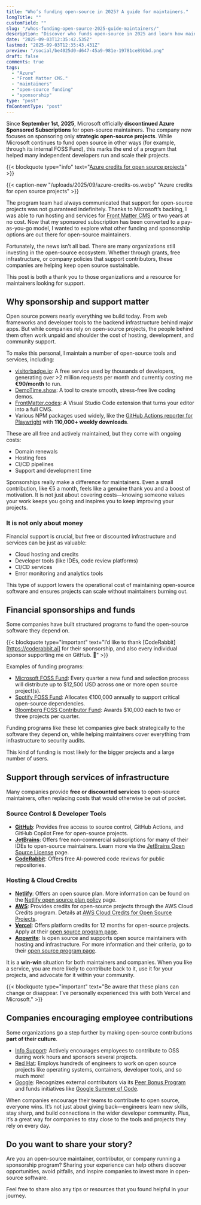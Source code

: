 ```yaml
---
title: "Who’s funding open-source in 2025? A guide for maintainers."
longTitle: ""
customField: ""
slug: "/whos-funding-open-source-2025-guide-maintainers/"
description: "Discover who funds open-source in 2025 and learn how maintainers can secure support for their vital projects."
date: "2025-09-03T12:35:42.535Z"
lastmod: "2025-09-03T12:35:43.431Z"
preview: "/social/be4025d0-d647-45a9-981e-19781ce89bbd.png"
draft: false
comments: true
tags:
  - "Azure"
  - "Front Matter CMS."
  - "maintainers"
  - "open-source funding"
  - "sponsorship"
type: "post"
fmContentType: "post"
---
```


Since **September 1st, 2025**, Microsoft officially **discontinued Azure Sponsored Subscriptions** for open-source maintainers. The company now focuses on sponsoring only **strategic open-source projects**. While Microsoft continues to fund open source in other ways (for example, through its internal FOSS Fund), this marks the end of a program that helped many independent developers run and scale their projects.

{{< blockquote type="info" text="[Azure credits for open source projects](https://opensource.microsoft.com/azure-credits/)" >}}

{{< caption-new "/uploads/2025/09/azure-credits-os.webp" "Azure credits for open source projects" >}}

The program team had always communicated that support for open-source projects was not guaranteed indefinitely. Thanks to Microsoft’s backing, I was able to run hosting and services for [Front Matter CMS](https://frontmatter.codes) or two years at no cost. Now that my sponsored subscription has been converted to a pay-as-you-go model, I wanted to explore what other funding and sponsorship options are out there for open-source maintainers.

Fortunately, the news isn’t all bad. There are many organizations still investing in the open-source ecosystem. Whether through grants, free infrastructure, or company policies that support contributors, these companies are helping keep open source sustainable.

This post is both a thank you to those organizations and a resource for maintainers looking for support.

## Why sponsorship and support matter

Open source powers nearly everything we build today. From web frameworks and developer tools to the backend infrastructure behind major apps. But while companies rely on open-source projects, the people behind them often work unpaid and shoulder the cost of hosting, development, and community support.

To make this personal, I maintain a number of open-source tools and services, including:

- [visitorbadge.io](https://visitorbadge.io): A free service used by thousands of developers, generating over >2 million requests per month and currently costing me **€90/month** to run.
- [DemoTime.show](https://demotime.show): A tool to create smooth, stress-free live coding demos.
- [FrontMatter.codes](https://frontmatter.codes): A Visual Studio Code extension that turns your editor into a full CMS.
- Various NPM packages used widely, like the [GitHub Actions reporter for Playwright](https://www.npmjs.com/package/@estruyf/github-actions-reporter) with **110,000+ weekly downloads**.

These are all free and actively maintained, but they come with ongoing costs:

- Domain renewals
- Hosting fees
- CI/CD pipelines
- Support and development time

Sponsorships really make a difference for maintainers. Even a small contribution, like €5 a month, feels like a genuine thank you and a boost of motivation. It is not just about covering costs—knowing someone values your work keeps you going and inspires you to keep improving your projects.

### It is not only about money

Financial support is crucial, but free or discounted infrastructure and services can be just as valuable:

- Cloud hosting and credits
- Developer tools (like IDEs, code review platforms)
- CI/CD services
- Error monitoring and analytics tools

This type of support lowers the operational cost of maintaining open-source software and ensures projects can scale without maintainers burning out.

## Financial sponsorships and funds

Some companies have built structured programs to fund the open-source software they depend on.

{{< blockquote type="important" text="I’d like to thank [CodeRabbit][https://coderabbit.ai] for their sponsorship, and also every individual sponsor supporting me on GitHub. 💛" >}}

Examples of funding programs:

- [Microsoft FOSS Fund](https://github.com/microsoft/foss-fund): Every quarter a new fund and selection process will distribute up to $12,500 USD across one or more open source project(s).
- [Spotify FOSS Fund](https://engineering.atspotify.com/2024/11/congratulations-to-the-recipients-of-the-2024-spotify-foss-fund): Allocates €100,000 annually to support critical open-source dependencies.
- [Bloomberg FOSS Contributor Fund](https://www.bloomberg.com/company/stories/celebrating-q1-2025-bloomberg-foss-fund-recipients/): Awards $10,000 each to two or three projects per quarter.

Funding programs like these let companies give back strategically to the software they depend on, while helping maintainers cover everything from infrastructure to security audits.

This kind of funding is most likely for the bigger projects and a large number of users.

## Support through services of infrastructure

Many companies provide **free or discounted services** to open-source maintainers, often replacing costs that would otherwise be out of pocket.

### Source Control & Developer Tools

- **[GitHub](https://github.com/)**: Provides free access to source control, GitHub Actions, and GitHub Copilot Free for open-source projects.
- **[JetBrains](https://www.jetbrains.com)**: Offers free non-commercial subscriptions for many of their IDEs to open-source maintainers. Learn more via the [JetBrains Open Source License](https://www.jetbrains.com/community/opensource/) page.
- **[CodeRabbit](https://coderabbit.ai)**: Offers free AI-powered code reviews for public repositories.

### Hosting & Cloud Credits

- **[Netlify](https://www.netlify.com)**: Offers an open source plan. More information can be found on the [Netlify open source plan policy](https://www.netlify.com/legal/open-source-policy/?utm_source=chatgpt.com) page.
- **[AWS](https://aws.amazon.com)**: Provides credits for open-source projects through the AWS Cloud Credits program. Details at [AWS Cloud Credits for Open Source Projects](https://aws.amazon.com/blogs/opensource/aws-cloud-credits-for-open-source-projects-affirming-our-commitment/).
- **[Vercel](https://vercel.com)**: Offers platform credits for 12 months for open-source projects. Apply at their [open source program page](https://vercel.com/open-source-program).
- **[Appwrite](https://appwrite.io)**: Is open source and supports open source maintainers with hosting and infrastructure. For more information and their criteria, go to their [open source program page](https://appwrite.io/docs/advanced/platform/oss).

It is a **win-win** situation for both maintainers and companies. When you like a service, you are more likely to contribute back to it, use it for your projects, and advocate for it within your community.

{{< blockquote type="important" text="Be aware that these plans can change or disappear. I’ve personally experienced this with both Vercel and Microsoft." >}}

## Companies encouraging employee contributions

Some organizations go a step further by making open-source contributions **part of their culture**.

- [Info Support](https://www.infosupport.com/en/technology/open-source/): Actively encourages employees to contribute to OSS during work hours and sponsors several projects.
- [Red Hat](https://www.redhat.com/en/about/open-source-program-office/contributions): Employs hundreds of engineers to work on open source projects like operating systems, containers, developer tools, and so much more!
- [Google](https://www.google.com): Recognizes external contributors via its [Peer Bonus Program](https://opensource.googleblog.com/2024/06/google-open-source-peer-bonus-program-first-group-2024-recipients.html) and funds initiatives like [Google Summer of Code](https://summerofcode.withgoogle.com/).

When companies encourage their teams to contribute to open source, everyone wins. It’s not just about giving back—engineers learn new skills, stay sharp, and build connections in the wider developer community. Plus, it’s a great way for companies to stay close to the tools and projects they rely on every day.

## Do you want to share your story?

Are you an open-source maintainer, contributor, or company running a sponsorship program? Sharing your experience can help others discover opportunities, avoid pitfalls, and inspire companies to invest more in open-source software.

Feel free to share also any tips or resources that you found helpful in your journey.